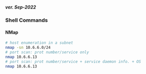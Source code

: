 
<h5><em>ver. Sep-2022</em></h5>
<h3> Shell Commands </h3>


<h4>NMap</h4>

```sh
# host enumeration in a subnet
nmap -sn 10.6.6.0/24 
# port scan: prot number/service only
nmap 10.6.6.13
# port scan: prot number/service + service daemon info. + OS 
nmap 10.6.6.13


```